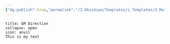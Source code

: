 ```yaml
---
{"dg-publish":true,"permalink":"/Z.Obsidian/Templates/z_Templates/3_Markdown/Call Out Boxes (Admonition)/Call Out - GM Direction/"}
---
```


```ad-warning
title: GM Direction
collapse: open
icon: anvil
This is my text
```
